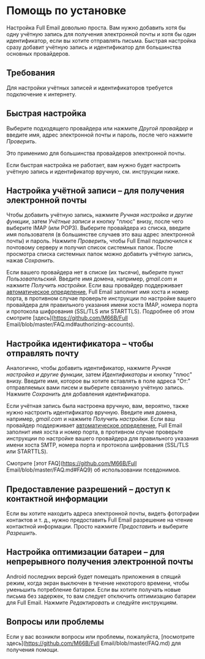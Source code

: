 # Помощь по установке

Настройка Full Email довольно проста. Вам нужно добавить хотя бы одну учётную запись для получения электронной почты и хотя бы один идентификатор, если вы хотите отправлять письма. Быстрая настройка сразу добавит учётную запись и идентификатор для большинства основных провайдеров.

## Требования

Для настройки учётных записей и идентификаторов требуется подключение к интернету.

## Быстрая настройка

Выберите подходящего провайдера или нажмите *Другой провайдер* и введите имя, адрес электронной почты и пароль, после чего нажмите *Проверить*.

Это применимо для большинства провайдеров электронной почты.

Если быстрая настройка не работает, вам нужно будет настроить учётную запись и идентификатор вручную, см. инструкции ниже.

## Настройка учётной записи – для получения электронной почты

Чтобы добавить учётную запись, нажмите *Ручная настройка и другие функции*, затем *Учётные записи* и кнопку "плюс" внизу, после чего выберите IMAP (или POP3). Выберите провайдера из списка, введите имя пользователя (в большинстве случаев это ваш адрес электронной почты) и пароль. Нажмите *Проверить*, чтобы Full Email подключился к почтовому серверу и получил список системных папок. После просмотра списка системных папок можно добавить учётную запись, нажав *Сохранить*.

Если вашего провайдера нет в списке (их тысячи), выберите пункт *Пользовательский*. Введите имя домена, например, *gmail.com* и нажмите *Получить настройки*. Если ваш провайдер поддерживает [автоматическое определение](https://tools.ietf.org/html/rfc6186), Full Email заполнит имя хоста и номер порта, в противном случае проверьте инструкции по настройке вашего провайдера для правильного указания имени хоста IMAP, номера порта и протокола шифрования (SSL/TLS или STARTTLS). Подробнее об этом смотрите [здесь](https://github.com/M66B/Full Email/blob/master/FAQ.md#authorizing-accounts).

## Настройка идентификатора – чтобы отправлять почту

Аналогично, чтобы добавить идентификатор, нажмите *Ручная настройка и другие функции*, затем *Идентификаторы* и кнопку "плюс" внизу. Введите имя, которое вы хотите вставлять в поле адреса "От:" отправляемых вами писем и выберите связанную учётную запись. Нажмите *Сохранить* для добавления идентификатора.

Если учётная запись была настроена вручную, вам, вероятно, также нужно настроить идентификатор вручную. Введите имя домена, например, *gmail.com* и нажмите *Получить настройки*. Если ваш провайдер поддерживает [автоматическое определение](https://tools.ietf.org/html/rfc6186), Full Email заполнит имя хоста и номер порта, в противном случае проверьте инструкции по настройке вашего провайдера для правильного указания имени хоста SMTP, номера порта и протокола шифрования (SSL/TLS или STARTTLS).

Смотрите [этот FAQ](https://github.com/M66B/Full Email/blob/master/FAQ.md#FAQ9) об использовании псевдонимов.

## Предоставление разрешений – доступ к контактной информации

Если вы хотите находить адреса электронной почты, видеть фотографии контактов и т. д., нужно предоставить Full Email разрешение на чтение контактной информации. Просто нажмите *Предоставить* и выберите *Разрешить*.

## Настройка оптимизации батареи – для непрерывного получения электронной почты

Android последних версий будет помещать приложения в спящий режим, когда экран выключен в течение некоторого времени, чтобы уменьшить потребление батареи. Если вы хотите получать новые письма без задержек, то вам следует отключить оптимизацию батареи для Full Email. Нажмите *Редактировать* и следуйте инструкциям.

## Вопросы или проблемы

Если у вас возникли вопросы или проблемы, пожалуйста, [посмотрите здесь](https://github.com/M66B/Full Email/blob/master/FAQ.md) для получения помощи.